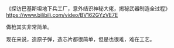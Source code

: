 《探访巴基斯坦地下兵工厂，意外结识神秘大佬，揭秘武器制造全过程》  
<https://www.bilibili.com/video/BV162GYzVE7E>

做枪其实非常简单。

现在来说，造原子弹，造芯片都很简单，但是也很难，难在工艺。

